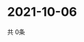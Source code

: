 # 2021-10-06
  共 0条

  <!-- BEGIN -->
  <!-- 最后更新时间Wed Oct 06 2021 12:07:32 GMT+0000 (Coordinated Universal Time) -->
  
  <!-- END -->
  
  